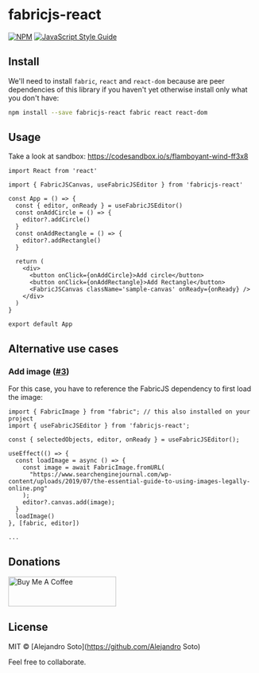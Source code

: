 # fabricjs-react

[![NPM](https://img.shields.io/npm/v/fabricjs-react.svg)](https://www.npmjs.com/package/fabricjs-react) [![JavaScript Style Guide](https://img.shields.io/badge/code_style-standard-brightgreen.svg)](https://standardjs.com)

## Install

We'll need to install `fabric`, `react` and `react-dom` because are peer dependencies of this library if you haven't yet otherwise install only what you don't have:

```bash
npm install --save fabricjs-react fabric react react-dom
```

## Usage

Take a look at sandbox: https://codesandbox.io/s/flamboyant-wind-ff3x8

```tsx
import React from 'react'

import { FabricJSCanvas, useFabricJSEditor } from 'fabricjs-react'

const App = () => {
  const { editor, onReady } = useFabricJSEditor()
  const onAddCircle = () => {
    editor?.addCircle()
  }
  const onAddRectangle = () => {
    editor?.addRectangle()
  }

  return (
    <div>
      <button onClick={onAddCircle}>Add circle</button>
      <button onClick={onAddRectangle}>Add Rectangle</button>
      <FabricJSCanvas className='sample-canvas' onReady={onReady} />
    </div>
  )
}

export default App
```

## Alternative use cases

### Add image ([#3](https://github.com/asotog/fabricjs-react/issues/3))

For this case, you have to reference the FabricJS dependency to first load the image:

```tsx
import { FabricImage } from "fabric"; // this also installed on your project
import { useFabricJSEditor } from 'fabricjs-react';

const { selectedObjects, editor, onReady } = useFabricJSEditor();

useEffect(() => {
  const loadImage = async () => {
    const image = await FabricImage.fromURL(
      "https://www.searchenginejournal.com/wp-content/uploads/2019/07/the-essential-guide-to-using-images-legally-online.png"
    );
    editor?.canvas.add(image);
  }
  loadImage()
}, [fabric, editor])

...
```

## Donations

<a href="https://www.buymeacoffee.com/alecode" target="_blank"><img src="https://cdn.buymeacoffee.com/buttons/v2/default-yellow.png" alt="Buy Me A Coffee" style="height: 60px !important;width: 217px !important;" ></a>

## License

MIT © [Alejandro Soto](https://github.com/Alejandro Soto)

Feel free to collaborate.
